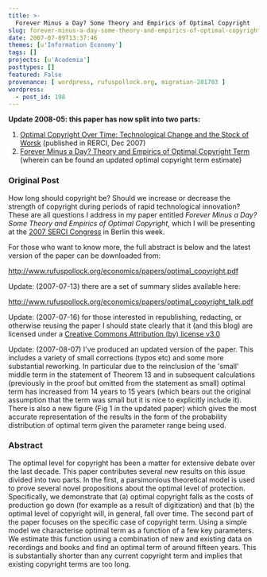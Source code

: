 ```yaml
---
title: >-
  Forever Minus a Day? Some Theory and Empirics of Optimal Copyright
slug: forever-minus-a-day-some-theory-and-empirics-of-optimal-copyright
date: 2007-07-09T13:37:46
themes: [u'Information Economy']
tags: []
projects: [u'Academia']
posttypes: []
featured: False
provenance: [ wordpress, rufuspollock.org, migration-201703 ]
wordpress:
  - post_id: 198
---
```


**Update 2008-05: this paper has now split into two parts:**

  1. [Optimal Copyright Over Time: Technological Change and the Stock of Worsk](http://rufuspollock.org/economics/papers/optimal_copyright_over_time.pdf) (published in RERCI, Dec 2007)
  2. [Forever Minus a Day? Theory and Empirics of Optimal Copyright Term](http://rufuspollock.org/economics/papers/optimal_copyright_term.pdf) (wherein can be found an updated optimal copyright term estimate)

### Original Post

How long should copyright be? Should we increase or decrease the strength of copyright during periods of rapid technological innovation? These are all questions I address in my paper entitled *Forever Minus a Day? Some Theory and Empirics of Optimal Copyright*, which I will be presenting at the [2007 SERCI Congress](http://www2.hu-berlin.de/gbz/index2.html?/gbz/Events/SERCIAC2007Eng.htm) in Berlin this week.

For those who want to know more, the full abstract is below and the latest version of the paper can be downloaded from:

<http://www.rufuspollock.org/economics/papers/optimal_copyright.pdf>

Update: (2007-07-13) there are a set of summary slides available here:

<http://www.rufuspollock.org/economics/papers/optimal_copyright_talk.pdf>

Update: (2007-07-16) for those interested in republishing, redacting, or otherwise reusing the paper I should state clearly that it (and this blog) are licensed under a [Creative Commons Attribution (by) license v3.0](http://creativecommons.org/licenses/by/3.0/)

Update: (2007-08-07) I've produced an updated version of the paper. This includes a variety of small corrections (typos etc) and some more substantial reworking. In particular due to the reinclusion of the 'small' middle term in the statement of Theorem 13 and in subsequent calculations (previously in the proof but omitted from the statement as small) optimal term has increased from 14 years to 15 years (which bears out the original assumption that the term was small but it is nice to explicitly include it). There is also a new figure (Fig 1 in the updated paper) which gives the most accurate representation of the results in the form of the probability distribution of optimal term given the parameter range being used.

### Abstract

The optimal level for copyright has been a matter for extensive debate over the last decade. This paper contributes several new results on this issue divided into two parts. In the first, a parsimonious theoretical model is used to prove several novel propositions about the optimal level of protection. Specifically, we demonstrate that (a) optimal copyright falls as the costs of production go down (for example as a result of digitization) and that (b) the optimal level of copyright will, in general, fall over time. The second part of the paper focuses on the specific case of copyright term. Using a simple model we characterise optimal term as a function of a few key parameters. We estimate this function using a combination of new and existing data on recordings and books and find an optimal term of around fifteen years. This is substantially shorter than any current copyright term and implies that existing copyright terms are too long.



